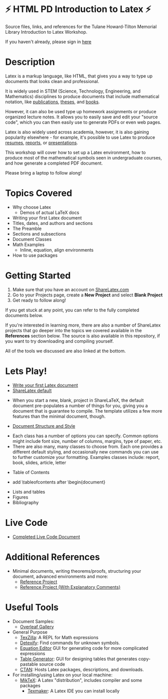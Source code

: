 # :zap: HTML PD Introduction to Latex :zap:
Source files, links, and references for the Tulane Howard-Tilton Memorial Library Introduction to Latex Workshop.

If you haven't already, please sign in [here](https://goo.gl/forms/DbSpNcUIvKwk7Jyi2)

# Description
Latex is a markup language, like HTML, that gives you a way to type up documents that looks clean and professional.

It is widely used in STEM (Science, Technology, Engineering, and
Mathematics) disciplines to produce documents that include
mathematical notation, like [publications](https://www.overleaf.com/gallery/tagged/academic-journal#.WsJaLujwaUk), [theses](https://www.overleaf.com/gallery/tagged/thesis#.WsJaeujwaUk), and [books](https://www.overleaf.com/gallery/tagged/book#.WsJaZ-jwaUk).

However, it can also be used type up homework assignments or produce
organized lecture notes. It allows you to easily save and edit your
"source code", which you can then easily use to generate PDFs or even
web pages.

Latex is also widely used across academia, however, it is also gaining popularity elsewhere - for example, it's
possible to use Latex to produce [resumes](https://www.overleaf.com/gallery/tagged/cv#.WsJbnujwaUk), [reports](https://www.overleaf.com/gallery/tagged/report#.WsJb2ujwaUk), or [presentations](https://www.overleaf.com/gallery/tagged/presentation#.WsJbvujwaUk).

This workshop will cover how to set up a Latex environment, how to
produce most of the mathematical symbols seen in undergraduate
courses, and how generate a completed PDF document.

Please bring a laptop to follow along!

# Topics Covered
* Why choose Latex
	* Demos of actual LaTeX docs 
* Writing your first Latex document
* Titles, dates, and authors and sections
* The Preamble
* Sections and subsections
* Document Classes
* Math Examples
    * Inline, equation, align environments 
* How to use packages

# Getting Started
1. Make sure that you have an account on [ShareLatex.com](https://www.sharelatex.com)
2. Go to your Projects page, create a **New Project** and select **Blank Project**
3. Get ready to follow along!

If you get stuck at any point, you can refer to the fully completed documents below.

If you're interested in learning more, there are also a number of ShareLatex projects that go deeper into the topics we covered available in the **References** section below. The source is also available in this repository, if you want to try downloading and compiling yourself.

All of the tools we discussed are also linked at the bottom.

# Lets Play!
* [Write your first Latex document](https://github.com/ckearney07/latex-sp17-intro-workshop/blob/master/References/1%20-%20Minimal.tex)
* [ShareLatex default](https://github.com/ckearney07/latex-sp17-intro-workshop/blob/master/References/2%20-%20Sharelatex%20Default.tex)
- When you start a new, blank, project in ShareLaTeX, the default document pre-populates a number of things for you, giving you a document that is guarantee to compile. The template utilizes a few more features than the minimal document, though.
* [Document Structure and Style](https://github.com/ckearney07/latex-sp17-intro-workshop/blob/master/References/4%20-%20Structure.tex)
- Each class has a number of options you can specify. Common options might include font size, number of columns, margins, type of paper, etc.
- There are also many, many classes to choose from. Each one provides a different default styling, and occasionally new commands you can use to further customize your formatting. Examples classes include: report, book, slides, article, letter
* Table of Contents
- add \tableofcontents after \begin{document}
* Lists and tables
* Figures
* Bibliography

# Live Code
- [Completed Live Code Document](https://www.sharelatex.com/project/58a66588dc437fe62c880e91)

# Additional References
- Minimal documents, writing theorems/proofs, structuring your document, advanced environments and more: 
  - [Reference Project](https://www.sharelatex.com/project/58a66ba9dc437fe62c880f92)
  - [Reference Project (With Explanatory Comments)](https://www.sharelatex.com/project/58a66cdddc437fe62c880fb3)

# Useful Tools
* Document Samples:
  * [Overleaf Gallery](https://www.overleaf.com/gallery)
* General Purpose
  * [TexZilla](https://fred-wang.github.io/TeXZilla/): A REPL for Math expressions
  * [Detexify](http://detexify.kirelabs.org/classify.html): Find commands for unknown symbols.
  * [Equation Editor](https://www.codecogs.com/latex/eqneditor.php) GUI for generating code for more complicated expressions
  * [Table Generator](http://www.tablesgenerator.com/): GUI for designing tables that generates copy-pastable source code
  * [CTAN](https://www.ctan.org/pkg): Hosts Latex packages, descriptions, and downloads.
* For installing/using Latex on your local machine:
  * [MikTeX](https://miktex.org/): A Latex "distribution", includes compiler and some packages
    * [Texmaker](http://www.xm1math.net/texmaker/): A Latex IDE you can install locally
